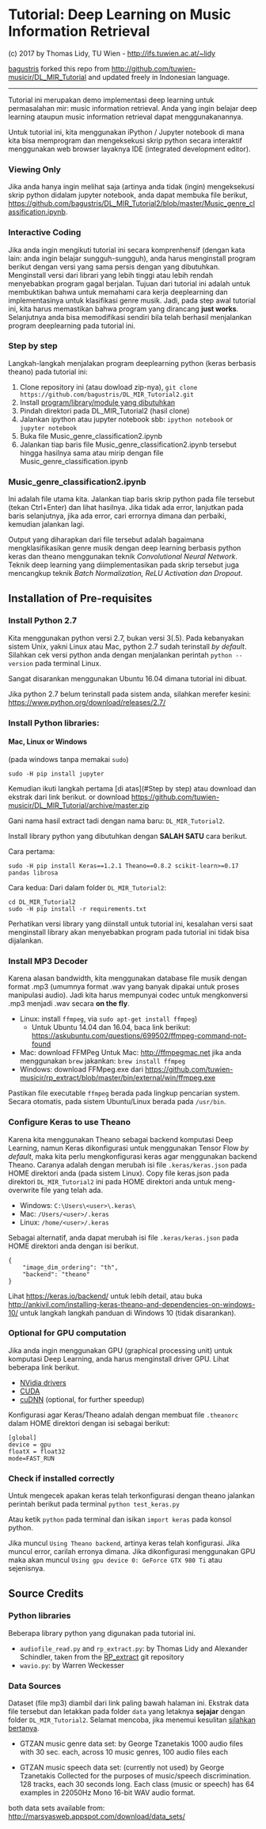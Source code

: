 # Tutorial: Deep Learning on Music Information Retrieval

(c) 2017 by Thomas Lidy, TU Wien - http://ifs.tuwien.ac.at/~lidy

[bagustris](https://github.com/bagustris) forked this repo from http://github.com/tuwien-musicir/DL_MIR_Tutorial and updated freely in Indonesian language.


---
Tutorial ini merupakan demo implementasi deep learning untuk permasalahan mir: music information retrieval. Anda yang ingin belajar deep learning ataupun music information retrieval dapat menggunakanannya.

Untuk tutorial ini, kita menggunakan iPython / Jupyter notebook di mana kita bisa memprogram dan mengeksekusi skrip python secara interaktif menggunakan web browser layaknya IDE (integrated development editor).

### Viewing Only
Jika anda hanya ingin melihat saja (artinya anda tidak (ingin) mengeksekusi skrip python didalam jupyter notebook, anda dapat membuka file berikut, https://github.com/bagustris/DL_MIR_Tutorial2/blob/master/Music_genre_classification.ipynb.

### Interactive Coding

Jika anda ingin mengikuti tutorial ini secara komprenhensif (dengan kata lain: anda ingin belajar sungguh-sungguh), anda harus menginstall program berikut dengan versi yang sama persis dengan yang dibutuhkan. Menginstall versi dari librari yang lebih tinggi atau lebih rendah menyebabkan program gagal berjalan. Tujuan dari tutorial ini adalah untuk membuktikan bahwa untuk memahami cara kerja deeplearning dan implementasinya untuk klasifikasi genre musik. Jadi, pada step awal tutorial ini, kita harus memastikan bahwa program yang dirancang **just works**. Selanjutnya anda bisa memodifikasi sendiri bila telah berhasil menjalankan program deeplearning pada tutorial ini.

### Step by step
Langkah-langkah menjalakan program deeplearning python (keras berbasis theano) pada tutorial ini:
1. Clone repository ini (atau dowload zip-nya),
`git clone https://github.com/bagustris/DL_MIR_Tutorial2.git`
2. Install [program/library/module yang dibutuhkan](#installation-of-pre-requisites)
3. Pindah direktori pada DL_MIR_Tutorial2 (hasil clone)
3. Jalankan ipython atau jupyter notebook sbb:
`ipython notebook` or `jupyter notebook`
4. Buka file Music_genre_classification2.ipynb
5. Jalankan tiap baris file Music_genre_classification2.ipynb tersebut hingga hasilnya sama atau mirip dengan file Music_genre_classification.ipynb


### Music_genre_classification2.ipynb 
Ini adalah file utama kita. Jalankan tiap baris skrip python pada file tersebut (tekan Ctrl+Enter) dan lihat hasilnya. Jika tidak ada error, lanjutkan pada baris selanjutnya, jika ada error, cari errornya dimana dan perbaiki, kemudian jalankan lagi.

Output yang diharapkan dari file tersebut adalah bagaimana mengklasifikasikan genre musik dengan deep learning berbasis python keras dan theano menggunakan teknik *Convolutional Neural Network*. Teknik deep learning yang diimplementasikan pada skrip tersebut juga mencangkup teknik *Batch Normalization, ReLU Activation dan Dropout*.


## Installation of Pre-requisites

### Install Python 2.7
Kita menggunakan python versi 2.7, bukan versi 3(.5). Pada kebanyakan sistem Unix, yakni Linux atau Mac, python 2.7 sudah terinstall *by default*.  Silahkan cek versi python anda dengan menjalankan perintah `python --version` pada terminal Linux.

Sangat disarankan menggunakan Ubuntu 16.04 dimana tutorial ini dibuat.

Jika python 2.7 belum terinstall pada sistem anda, silahkan merefer kesini:
https://www.python.org/download/releases/2.7/

### Install Python libraries:

#### Mac, Linux or Windows

(pada windows tanpa memakai `sudo`)

```
sudo -H pip install jupyter
```

Kemudian ikuti langkah pertama [di atas](#Step by step) atau download dan ekstrak dari link berikut.
or download https://github.com/tuwien-musicir/DL_MIR_Tutorial/archive/master.zip <br/>

Gani nama hasil extract tadi dengan nama baru: `DL_MIR_Tutorial2`.

Install library python yang dibutuhkan dengan **SALAH SATU** cara berikut.

Cara pertama:

```
sudo -H pip install Keras==1.2.1 Theano==0.8.2 scikit-learn>=0.17 pandas librosa
```

Cara kedua:
Dari dalam folder `DL_MIR_Tutorial2`:
```
cd DL_MIR_Tutorial2
sudo -H pip install -r requirements.txt
```
Perhatikan versi library yang diinstall untuk tutorial ini, kesalahan versi saat menginstall library akan menyebabkan program pada tutorial ini tidak bisa dijalankan.

### Install MP3 Decoder

Karena alasan bandwidth, kita menggunakan database file musik dengan format .mp3 (umumnya format .wav yang banyak dipakai untuk proses manipulasi audio). Jadi kita harus mempunyai codec untuk mengkonversi .mp3 menjadi .wav secara **on the fly**.

- Linux: install `ffmpeg`, via `sudo apt-get install ffmpeg`)
  - Untuk Ubuntu 14.04 dan 16.04, baca link berikut: https://askubuntu.com/questions/699502/ffmpeg-command-not-found
- Mac: download FFMPeg Untuk Mac: http://ffmpegmac.net jika anda menggunakan `brew` jakankan: `brew install ffmpeg`
- Windows: download FFMpeg.exe dari https://github.com/tuwien-musicir/rp_extract/blob/master/bin/external/win/ffmpeg.exe

Pastikan file executable `ffmpeg` berada pada lingkup pencarian system. Secara otomatis, pada sistem Ubuntu/Linux berada pada `/usr/bin`.

### Configure Keras to use Theano

Karena kita menggunakan Theano sebagai backend komputasi Deep Learning, namun Keras dikonfigurasi untuk menggunakan Tensor Flow *by default*, maka kita perlu mengkonfigurasi keras agar menggunakan backend Theano. Caranya adalah dengan merubah isi file `.keras/keras.json` pada HOME direktori anda (pada sistem Linux). Copy file keras.json pada direktori `DL_MIR_Tutorial2` ini pada HOME direktori anda untuk meng-overwrite file yang telah ada.

* Windows: `C:\Users\<user>\.keras\`
* Mac: `/Users/<user>/.keras`
* Linux: `/home/<user>/.keras`

Sebagai alternatif, anda dapat merubah isi file `.keras/keras.json` pada HOME direktori anda dengan isi berikut.
```
{
    "image_dim_ordering": "th",
    "backend": "theano"
}
```

Lihat https://keras.io/backend/ untuk lebih detail, atau buka http://ankivil.com/installing-keras-theano-and-dependencies-on-windows-10/ untuk langkah langkah panduan di Windows 10 (tidak disarankan).

### Optional for GPU computation

Jika anda ingin menggunakan GPU (graphical processing unit) untuk komputasi Deep Learning, anda harus menginstall driver GPU. Lihat beberapa link berikut.

* [NVidia drivers](http://www.nvidia.com/Download/index.aspx?lang=en-us)
* [CUDA](https://developer.nvidia.com/cuda-downloads)
* [cuDNN](https://developer.nvidia.com/cudnn) (optional, for further speedup)

Konfigurasi agar Keras/Theano adalah dengan membuat file `.theanorc` dalam HOME direktori dengan isi sebagai berikut:

```
[global]
device = gpu
floatX = float32
mode=FAST_RUN
```

### Check if installed correctly

Untuk mengecek apakan keras telah terkonfigurasi dengan theano jalankan perintah berikut pada terminal
`
python test_keras.py
`

Atau ketik `python` pada terminal dan isikan `import keras` pada konsol python.

Jika muncul `Using Theano backend`, artinya keras telah konfigurasi. Jika muncul error, carilah erronya dimana.
Jika dikonfigurasi menggunakan GPU maka akan muncul `Using gpu device 0: GeForce GTX 980 Ti` atau sejenisnya.


## Source Credits

### Python libraries

Beberapa library python yang digunakan pada tutorial ini.

* `audiofile_read.py` and `rp_extract.py`: by Thomas Lidy and Alexander Schindler, taken from the [RP_extract](https://github.com/tuwien-musicir/rp_extract) git repository
* `wavio.py`: by Warren Weckesser

### Data Sources

Dataset (file mp3) diambil dari link paling bawah halaman ini. Ekstrak data file tersebut dan letakkan pada folder `data` yang letaknya **sejajar** dengan folder `DL_MIR_Tutorial2`. Selamat mencoba, jika menemui kesulitan [silahkan bertanya](https://github.com/bagustris/DL_MIR_Tutorial2/issues).

* GTZAN music genre data set:
by George Tzanetakis
1000 audio files with 30 sec. each, across 10 music genres, 100 audio files each

* GTZAN music speech data set: (currently not used)
by George Tzanetakis
Collected for the purposes of music/speech discrimination. 128 tracks, each 30 seconds long. Each class (music or speech) has 64 examples in 22050Hz Mono 16-bit WAV audio format.

both data sets available from:
http://marsyasweb.appspot.com/download/data_sets/
